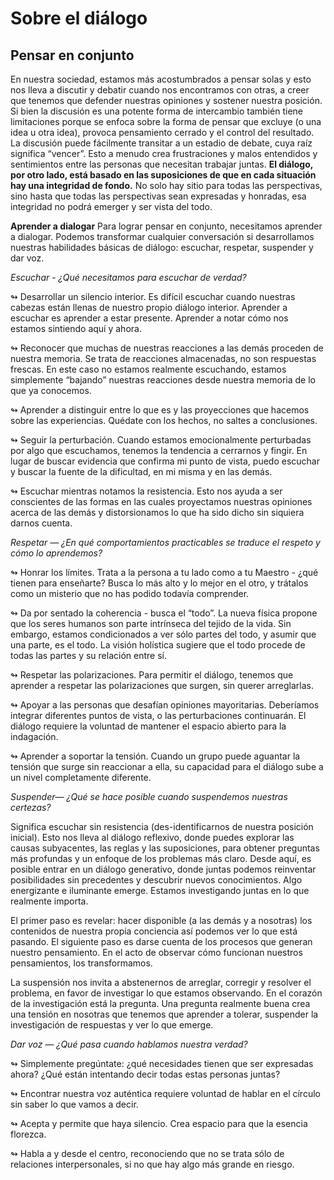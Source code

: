 # Sobre el diálogo

## Pensar en conjunto
En nuestra sociedad, estamos más acostumbrados a pensar solas y esto nos lleva a discutir y debatir cuando nos encontramos con otras, a creer que tenemos que defender nuestras opiniones y sostener nuestra posición. Si bien la discusión es una potente forma de intercambio también tiene limitaciones porque se enfoca sobre la forma de pensar que excluye (o una idea u otra idea), provoca pensamiento cerrado y el control del resultado. La discusión puede fácilmente transitar a un estadio de debate, cuya raíz significa “vencer”. Esto a menudo crea frustraciones y malos entendidos y sentimientos entre las personas que necesitan trabajar juntas. **El diálogo, por otro lado, está basado en las suposiciones de que en cada situación hay una integridad de fondo.** No solo hay sitio para todas las perspectivas, sino hasta que todas las perspectivas sean expresadas y honradas, esa integridad no podrá emerger y ser vista del todo.

**Aprender a dialogar**
Para lograr pensar en conjunto, necesitamos aprender a dialogar. Podemos transformar cualquier conversación si desarrollamos nuestras habilidades básicas de diálogo: escuchar, respetar, suspender y dar voz.


_Escuchar - ¿Qué necesitamos para escuchar de verdad?_

↬ Desarrollar un silencio interior. Es difícil escuchar cuando nuestras cabezas están llenas de nuestro propio diálogo interior. Aprender a escuchar es aprender a estar presente. Aprender a notar cómo nos estamos sintiendo aquí y ahora.

↬ Reconocer que muchas de nuestras reacciones a las demás proceden de nuestra memoria. Se trata de reacciones almacenadas, no son respuestas frescas. En este caso no estamos realmente escuchando, estamos simplemente “bajando” nuestras reacciones desde nuestra memoria de lo que ya conocemos.

↬ Aprender a distinguir entre lo que es y las proyecciones que hacemos sobre las experiencias. Quédate con los hechos, no saltes a conclusiones.

↬ Seguir la perturbación. Cuando estamos emocionalmente perturbadas por algo que escuchamos, tenemos la tendencia a cerrarnos y fingir. En lugar de buscar evidencia que confirma mi punto de vista, puedo escuchar y buscar la fuente de la dificultad,  en mi misma y en las demás.

↬ Escuchar mientras notamos la resistencia. Esto nos ayuda a ser conscientes de las formas en las cuales proyectamos nuestras opiniones acerca de las demás y distorsionamos lo que ha sido dicho sin siquiera darnos cuenta.


_Respetar ― ¿En qué  comportamientos practicables se traduce el respeto y cómo lo aprendemos?_

↬ Honrar los límites. Trata a la persona a tu lado como a tu Maestro - ¿qué tienen para enseñarte? Busca lo más alto y lo mejor en el otro, y trátalos como un misterio que no has podido todavía comprender.

↬ Da por sentado la coherencia - busca el “todo”. La nueva física propone que los seres humanos son parte intrínseca del tejido de la vida. Sin embargo, estamos condicionados a ver sólo partes del todo, y asumir que una parte, es el todo. La visión holística sugiere que el todo procede de todas las partes y su relación entre sí.

↬ Respetar las polarizaciones. Para permitir el diálogo, tenemos que aprender a respetar las polarizaciones que surgen, sin querer arreglarlas.

↬ Apoyar a las personas que desafían opiniones mayoritarias. Deberíamos integrar diferentes puntos de vista, o las perturbaciones continuarán. El diálogo requiere la voluntad de mantener el espacio abierto para la indagación.

↬ Aprender a soportar la tensión. Cuando un grupo puede aguantar la tensión que surge sin reaccionar a ella, su capacidad para el diálogo sube a un nivel completamente diferente.


_Suspender―  ¿Qué se hace posible cuando suspendemos nuestras certezas?_

Significa escuchar sin resistencia (des-identificarnos de nuestra posición inicial). Esto nos lleva al diálogo reflexivo, donde puedes explorar las causas subyacentes, las reglas y las suposiciones, para obtener preguntas más profundas y un enfoque de los problemas más claro. Desde aquí, es posible entrar en un diálogo generativo, donde juntas podemos reinventar posibilidades sin precedentes y descubrir nuevos conocimientos. Algo energizante e iluminante emerge. Estamos investigando juntas en lo que realmente importa.

El primer paso es revelar: hacer disponible (a las demás y a nosotras) los contenidos de nuestra propia conciencia así podemos ver lo que está pasando. El siguiente paso es darse cuenta de los procesos que generan nuestro pensamiento. En el acto de observar cómo funcionan nuestros pensamientos, los transformamos.

La suspensión nos invita a abstenernos de arreglar, corregir y resolver el problema, en favor de investigar lo que estamos observando. En el corazón de la investigación está la pregunta. Una pregunta realmente buena crea una tensión en nosotras que tenemos que aprender a tolerar, suspender la investigación de respuestas y ver lo que emerge.


_Dar voz ― ¿Qué pasa cuando hablamos nuestra verdad?_

↬ Simplemente pregúntate: ¿qué necesidades tienen que ser expresadas ahora? ¿Qué están intentando decir todas estas personas juntas?

↬ Encontrar nuestra voz auténtica requiere voluntad de hablar en el círculo sin saber lo que vamos a decir.

↬ Acepta y permite que haya silencio. Crea espacio para que la esencia florezca.

↬ Habla a y desde el centro, reconociendo que no se trata sólo de relaciones interpersonales, si no que hay algo más grande en riesgo.
